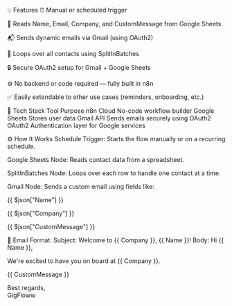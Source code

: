 💡 Features
⏰ Manual or scheduled trigger

📄 Reads Name, Email, Company, and CustomMessage from Google Sheets

📬 Sends dynamic emails via Gmail (using OAuth2)

🔁 Loops over all contacts using SplitInBatches

🔒 Secure OAuth2 setup for Gmail + Google Sheets

⚙️ No backend or code required — fully built in n8n

✅ Easily extendable to other use cases (reminders, onboarding, etc.)

🧰 Tech Stack
Tool	Purpose
n8n Cloud	No-code workflow builder
Google Sheets	Stores user data
Gmail API	Sends emails securely using OAuth2
OAuth2	Authentication layer for Google services

⚙️ How It Works
Schedule Trigger: Starts the flow manually or on a recurring schedule.

Google Sheets Node: Reads contact data from a spreadsheet.

SplitInBatches Node: Loops over each row to handle one contact at a time.

Gmail Node: Sends a custom email using fields like:

{{ $json["Name"] }}

{{ $json["Company"] }}

{{ $json["CustomMessage"] }}

📧 Email Format:
Subject:
Welcome to {{ Company }}, {{ Name }}!
Body:
Hi {{ Name }},

We're excited to have you on board at {{ Company }}.

{{ CustomMessage }}

Best regards,  
GigFloww
